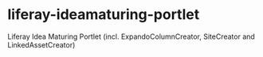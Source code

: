 # liferay-ideamaturing-portlet
Liferay Idea Maturing Portlet (incl. ExpandoColumnCreator, SiteCreator and LinkedAssetCreator)
